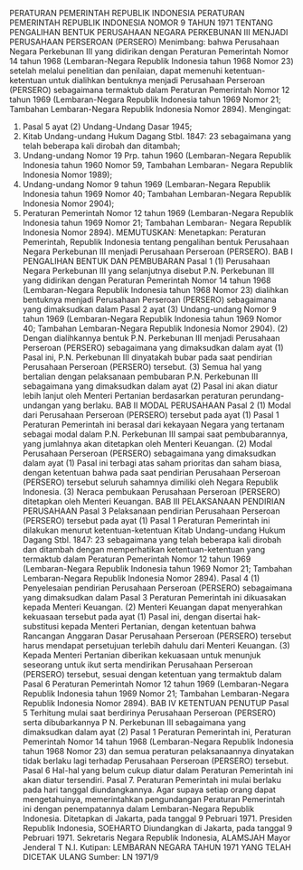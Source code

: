  PERATURAN PEMERINTAH REPUBLIK INDONESIA PERATURAN PEMERINTAH REPUBLIK INDONESIA NOMOR 9 TAHUN 1971 TENTANG PENGALIHAN BENTUK PERUSAHAAN NEGARA PERKEBUNAN III MENJADI PERUSAHAAN PERSEROAN (PERSERO)
Menimbang:
 bahwa Perusahaan Negara Perkebunan III yang didirikan dengan Peraturan Pemerintah Nomor 14 tahun 1968 (Lembaran-Negara Republik Indonesia tahun 1968 Nomor 23) setelah melalui penelitian dan penilaian, dapat memenuhi ketentuan-ketentuan untuk dialihkan bentuknya menjadi Perusahaan Perseroan (PERSERO) sebagaimana termaktub dalam Peraturan Pemerintah Nomor 12 tahun 1969 (Lembaran-Negara Republik Indonesia tahun 1969 Nomor 21; Tambahan Lembaran-Negara Republik Indonesia Nomor 2894). Mengingat:
1. Pasal 5 ayat (2) Undang-Undang Dasar 1945;
2. Kitab Undang-undang Hukum Dagang Stbl. 1847: 23 sebagaimana yang telah beberapa kali dirobah dan ditambah;
3. Undang-undang Nomor 19 Prp. tahun 1960 (Lembaran-Negara Republik Indonesia tahun 1960 Nomor 59, Tambahan Lembaran- Negara Republik Indonesia Nomor 1989);
4. Undang-undang Nomor 9 tahun 1969 (Lembaran-Negara Republik Indonesia tahun 1969 Nomor 40; Tambahan Lembaran-Negara Republik Indonesia Nomor 2904);
5. Peraturan Pemerintah Nomor 12 tahun 1969 (Lembaran-Negara Republik Indonesia tahun 1969 Nomor 21; Tambahan Lembaran- Negara Republik Indonesia Nomor 2894).
MEMUTUSKAN:
 Menetapkan: Peraturan Pemerintah, Republik Indonesia tentang pengalihan bentuk Perusahaan Negara Perkebunan III menjadi Perusahaan Perseroan (PERSERO).
BAB I PENGALIHAN BENTUK DAN PEMBUBARAN
Pasal 1
(1) Perusahaan Negara Perkebunan III yang selanjutnya disebut P.N. Perkebunan III yang didirikan dengan Peraturan Pemerintah Nomor 14 tahun 1968 (Lembaran-Negara Republik Indonesia tahun 1968 Nomor 23) dialihkan bentuknya menjadi Perusahaan Perseroan (PERSERO) sebagaimana yang dimaksudkan dalam Pasal 2 ayat (3) Undang-undang Nomor 9 tahun 1969 (Lembaran-Negara Republik Indonesia tahun 1969 Nomor 40; Tambahan Lembaran-Negara Republik Indonesia Nomor 2904). (2) Dengan dialihkannya bentuk P.N. Perkebunan III menjadi Perusahaan Perseroan (PERSERO) sebagaimana yang dimaksudkan dalam ayat (1) Pasal ini, P.N. Perkebunan III dinyatakah bubar pada saat pendirian Perusahaan Perseroan (PERSERO) tersebut. (3) Semua hal yang bertalian dengan pelaksanaan pembubaran P.N. Perkebunan III sebagaimana yang dimaksudkan dalam ayat (2) Pasal ini akan diatur lebih lanjut oleh Menteri Pertanian berdasarkan peraturan perundang-undangan yang berlaku.
BAB II MODAL PERUSAHAAN
Pasal 2
(1) Modal dari Perusahaan Perseroan (PERSERO) tersebut pada ayat (1) Pasal 1 Peraturan Pemerintah ini berasal dari kekayaan Negara yang tertanam sebagai modal dalam P.N. Perkebunan III sampai saat pembubarannya, yang jumlahnya akan ditetapkan oleh Menteri Keuangan. (2) Modal Perusahaan Perseroan (PERSERO) sebagaimana yang dimaksudkan dalam ayat (1) Pasal ini terbagi atas saham prioritas dan saham biasa, dengan ketentuan bahwa pada saat pendirian Perusahaan Perseroan (PERSERO) tersebut seluruh sahamnya dimiliki oleh Negara Republik Indonesia. (3) Neraca pembukaan Perusahaan Perseroan (PERSERO) ditetapkan oleh Menteri Keuangan.
BAB III PELAKSANAAN PENDIRIAN PERUSAHAAN
Pasal 3
Pelaksanaan pendirian Perusahaan Perseroan (PERSERO) tersebut pada ayat (1) Pasal 1 Peraturan Pemerintah ini dilakukan menurut ketentuan-ketentuan Kitab Undang-undang Hukum Dagang Stbl. 1847: 23 sebagaimana yang telah beberapa kali dirobah dan ditambah dengan memperhatikan ketentuan-ketentuan yang termaktub dalam Peraturan Pemerintah Nomor 12 tahun 1969 (Lembaran-Negara Republik Indonesia tahun 1969 Nomor 21; Tambahan Lembaran-Negara Republik Indonesia Nomor 2894).
Pasal 4
(1) Penyelesaian pendirian Perusahaan Perseroan (PERSERO) sebagaimana yang dimaksudkan dalam Pasal 3 Peraturan Pemerintah ini dikuasakan kepada Menteri Keuangan. (2) Menteri Keuangan dapat menyerahkan kekuasaan tersebut pada ayat (1) Pasal ini, dengan disertai hak-substitusi kepada Menteri Pertanian, dengan ketentuan bahwa Rancangan Anggaran Dasar Perusahaan Perseroan (PERSERO) tersebut harus mendapat persetujuan terlebih dahulu dari Menteri Keuangan. (3) Kepada Menteri Pertanian diberikan kekuasaan untuk menunjuk seseorang untuk ikut serta mendirikan Perusahaan Perseroan (PERSERO) tersebut, sesuai dengan ketentuan yang termaktub dalam Pasal 6 Peraturan Pemerintah Nomor 12 tahun 1969 (Lembaran-Negara Republik Indonesia tahun 1969 Nomor 21; Tambahan Lembaran-Negara Republik Indonesia Nomor 2894).
BAB IV KETENTUAN PENUTUP
Pasal 5
Terhitung mulai saat berdirinya Perusahaan Perseroan (PERSERO) serta dibubarkannya P N. Perkebunan III sebagaimana yang dimaksudkan dalam ayat (2) Pasal 1 Peraturan Pemerintah ini, Peraturan Pemerintah Nomor 14 tahun 1968 (Lembaran-Negara Republik Indonesia tahun 1968 Nomor 23) dan semua peraturan pelaksanaannya dinyatakan tidak berlaku lagi terhadap Perusahaan Perseroan (PERSERO) tersebut.
Pasal 6
Hal-hal yang belum cukup diatur dalam Peraturan Pemerintah ini akan diatur tersendiri. Pasal 7. Peraturan Pemerintah ini mulai berlaku pada hari tanggal diundangkannya. Agar supaya setiap orang dapat mengetahuinya, memerintahkan pengundangan Peraturan Pemerintah ini dengan penempatannya dalam Lembaran-Negara Republik Indonesia. Ditetapkan di Jakarta, pada tanggal 9 Pebruari 1971. Presiden Republik Indonesia, SOEHARTO Diundangkan di Jakarta, pada tanggal 9 Pebruari 1971. Sekretaris Negara Republik Indonesia, ALAMSJAH Mayor Jenderal T N.I. Kutipan: LEMBARAN NEGARA TAHUN 1971 YANG TELAH DICETAK ULANG Sumber: LN 1971/9